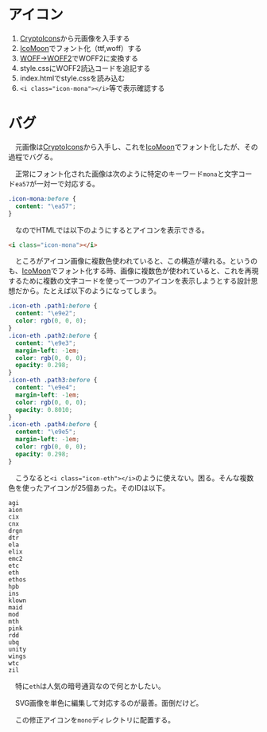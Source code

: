 # アイコン

1. [CryptoIcons][]から元画像を入手する
2. [IcoMoon][]でフォント化（ttf,woff）する
3. [WOFF→WOFF2][]でWOFF2に変換する
4. style.cssにWOFF2読込コードを追記する
5. index.htmlでstyle.cssを読み込む
6. `<i class="icon-mona"></i>`等で表示確認する

[CryptoIcons]:http://cryptoicons.co/
[IcoMoon]:https://icomoon.io/app/#/select
[WOFF→WOFF2]:https://www.luft.co.jp/cgi/woff-woff2.php

# バグ

　元画像は[CryptoIcons][]から入手し、これを[IcoMoon][]でフォント化したが、その過程でバグる。

　正常にフォント化された画像は次のように特定のキーワード`mona`と文字コード`ea57`が一対一で対応する。

```css
.icon-mona:before {
  content: "\ea57";
}
```

　なのでHTMLでは以下のようにするとアイコンを表示できる。


```html
<i class="icon-mona"></i>
```

　ところがアイコン画像に複数色使われていると、この構造が壊れる。というのも、[IcoMoon][]でフォント化する時、画像に複数色が使われていると、これを再現するために複数の文字コードを使って一つのアイコンを表示しようとする設計思想だから。たとえば以下のようになってしまう。

```css
.icon-eth .path1:before {
  content: "\e9e2";
  color: rgb(0, 0, 0);
}
.icon-eth .path2:before {
  content: "\e9e3";
  margin-left: -1em;
  color: rgb(0, 0, 0);
  opacity: 0.298;
}
.icon-eth .path3:before {
  content: "\e9e4";
  margin-left: -1em;
  color: rgb(0, 0, 0);
  opacity: 0.8010;
}
.icon-eth .path4:before {
  content: "\e9e5";
  margin-left: -1em;
  color: rgb(0, 0, 0);
  opacity: 0.298;
}
```

　こうなると`<i class="icon-eth"></i>`のように使えない。困る。そんな複数色を使ったアイコンが25個あった。そのIDは以下。

```
agi
aion
cix
cnx
drgn
dtr
ela
elix
emc2
etc
eth
ethos
hpb
ins
klown
maid
mod
mth
pink
rdd
ubq
unity
wings
wtc
zil
```

　特に`eth`は人気の暗号通貨なので何とかしたい。

　SVG画像を単色に編集して対応するのが最善。面倒だけど。

　この修正アイコンを`mono`ディレクトリに配置する。

[CryptoIcons]:http://cryptoicons.co/
[IcoMoon]:https://icomoon.io/app/#/select

